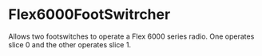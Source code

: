 # Flex6000FootSwitrcher
Allows two footswitches to operate a Flex 6000 series radio.  One operates slice 0 and the other operates slice 1.
